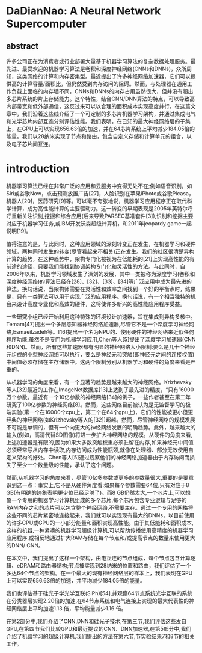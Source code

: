 # DaDianNao: A Neural Network Supercomputer

## abstract

许多公司正在为消费者或行业部署大量基于机器学习算法的复杂数据处理服务。最先进、最受欢迎的机器学习算法是卷积和深度神经网络(CNNs和DNNs)，众所周知，这类网络的计算和内存密集型。最近提出了许多神经网络加速器，它们可以提供高的计算容量/面积比，但仍然受到内存访问的阻碍。然而，与处理器在通用工作负载上面临的内存墙不同，CNNs和DNNs的内存占用虽然很大，但并没有超出多芯片系统的片上存储能力。这个特性，结合CNN/DNN算法的特点，可以导致高内部带宽和低外部通信，这反过来可以以合理的面积成本实现高度并行。在这篇文章中，我们沿着这些线介绍了一个可定制的多芯片机器学习架构，并通过集成电气和光学芯片内部互连分别评估性能。我们表明，在已知的最大神经网络层的子集上，在GPU上可以实现656.63倍的加速，并在64芯片系统上平均减少184.05倍的能量。我们以28纳米实现了节点和路由，包含自定义存储和计算单元的组合，以及电子芯片间互连。

# introduction

机器学习算法已经在非常广泛的应用和云服务中变得无处不在;例如语音识别，如Siri或谷歌Now，点击预测放置广告[27]，人脸识别在苹果iPhoto或谷歌Picasa，机器人[20]，医药研究[9]等。可以毫不夸张地说，机器学习应用程序正在取代科学计算，成为高性能计算的主要驱动力。这一转变的早期表现是2005年英特尔呼吁重新关注识别,挖掘和综合应用(后来导致PARSEC基准套件[3]),识别和挖掘主要对应于机器学习任务,或IBM开发沃森超级计算机，和2011年jeopardy game一起说明[19]。

值得注意的是，与此同时，这种应用领域的深刻转变正在发生，在机器学习和硬件领域，两种同时发生的转变(尽管看起来不相关)正在发生。我们的社区很清楚异构计算的趋势，在这种趋势中，架构专门化被视为在低能耗的[21]上实现高性能的有前途的途径，只要我们能找到协调架构专门化和灵活性的方法。与此同时，自2006年以来，机器学习领域发生了深刻的发展，其中一类被称为深度学习(卷积和深度神经网络)的算法已经在[28]、[32]、[33]、[34]等广泛应用中成为最先进的算法。换句话说，当架构师需要在灵活性和效率之间找到一个好的平衡点时，结果是，只有一类算法可以用于实现广泛的应用程序。换句话说，有一个相当独特的机会来设计高度专业化和高效的硬件，这将使许多新兴的高性能应用程序受益。

一些研究小组已经开始利用这种特殊的环境设计加速器，旨在集成到异构多核中。Temam[47]提出一个多层感知器神经网络加速器,尽管它不是一个深度学习神经网络,Esmaeilzadeh等。[16]提出一个名为NPU的、使用硬件的神经网络来近似任何程序功能,虽然不是专门为机器学习应用,Chen等人[5]提出了深度学习加速器(CNN和DNN)。然而，所有这些加速器都有明显的神经网络大小限制:要么是几十个神经元组成的小型神经网络可以执行，要么是神经元和突触(即神经元之间的连接权值)中间值必须存储在主存储器中。这两个限制分别从机器学习和硬件的角度来看是严重的。

从机器学习的角度来看，有一个显著的趋势是越来越大的神经网络。Krizhevsky等人[32]最近的工作在ImageNet数据库[13]上达到了最先进的精度，“只有”6000万个参数。最近有一个10亿参数的神经网络[34]的例子，一些作者甚至在第二年研究了100亿参数的神经网络[8]。然而，这些网络目前被认为是无监督学习的极端实验(第一个在16000个cpu上，第二个在64个gpu上)，它们的性能被更小但更经典的神经网络(如Krizhevsky等人的[32])超越。然而，尽管神经网络的规模发展不可能是单调的，但有一个向更大的神经网络发展的明确趋势。此外，越来越大的输入(例如，高清代替SD图像)将进一步扩大神经网络的规模。从硬件的角度来看,上述加速器是有限的,因为如果大多数突触权重必须驻留在内存,如果神经元中间值必须经常写从内存中读取,内存访问成为性能瓶颈,就像在处理器、部分无效使用自定义架构的好处。Chen等人[5]通过观察他们的神经网络加速器由于内存访问而损失了至少一个数量级的性能，承认了这个问题。

然而,从机器学习的角度来看，尽管10亿多参数或更多的参数量很大,重要的是要意识到这一点：事实上,它不是从硬件角度看:如果每个参数需要64位,只有对应于8 GB(有明确的迹象表明更少位已经足够了)。而8 GB仍然太大,一个芯片上,可以想象一个专用的机器学习计算机组成的多个芯片,每个芯片包含专业逻辑与足够的RAM内存之和的芯片可以包含整个神经网络,不需要主存。通过一个专用的网格将这些不同的芯片紧密地连接起来，我们就可以实现现有最大的DNNs，以目前使用的许多CPU或GPU的一小部分能量和面积实现高性能。由于其低能耗和面积成本,这样的机器,一种紧凑的机器学习超级计算机,可以帮助传播使用高精度的机器学习应用程序,或相反地通过扩大RAM存储在每个节点和/或提高节点的数量来使用更大的DNN/ CNN。

在本文中，我们提出了这样一个架构，由电互连的节点组成，每个节点包含计算逻辑、eDRAM和路由器结构;节点被实现到28纳米的位置和路由，我们评估了一个多达64个节点的架构。在一个最大的现有神经网络层的样本上，我们表明在GPU上可以实现656.63倍的加速，并平均减少184.05倍的能量。

我们也评估基于硅光子学光学互联(SiPh)[54],并观察64节点系统光学互联的系统在分类器层实现2.20倍的加速,在64节点系统和电气连接上实现的最大代表性的神经网络层上平均加速1.13 倍，平均能量减少1.16 倍。

在第2部分中,我们介绍了CNN,DNN和硅光子技术,在第三节,我们评估这些发自GPU,在第四节我们比较GPU和最近提议的CNN、DNN加速器,在第5部分中,我们介绍了机器学习的超级计算机,我们提出的方法在第六节,节实验结果7和8节的相关工作。